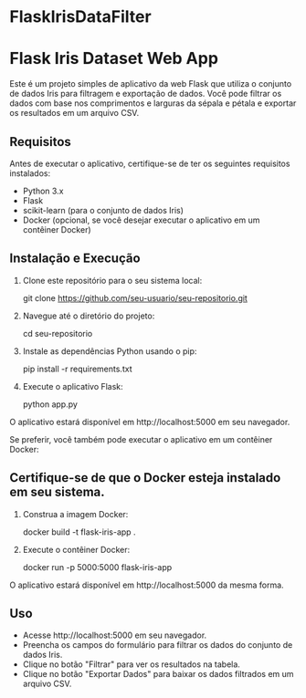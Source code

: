 # FlaskIrisDataFilter

# Flask Iris Dataset Web App

Este é um projeto simples de aplicativo da web Flask que utiliza o conjunto de dados Iris para filtragem e exportação de dados. Você pode filtrar os dados com base nos comprimentos e larguras da sépala e pétala e exportar os resultados em um arquivo CSV.

## Requisitos

Antes de executar o aplicativo, certifique-se de ter os seguintes requisitos instalados:

- Python 3.x
- Flask
- scikit-learn (para o conjunto de dados Iris)
- Docker (opcional, se você desejar executar o aplicativo em um contêiner Docker)

## Instalação e Execução

1. Clone este repositório para o seu sistema local:

    git clone https://github.com/seu-usuario/seu-repositorio.git

2. Navegue até o diretório do projeto:

    cd seu-repositorio

3. Instale as dependências Python usando o pip:

    pip install -r requirements.txt
4. Execute o aplicativo Flask:

    python app.py

O aplicativo estará disponível em http://localhost:5000 em seu navegador.

Se preferir, você também pode executar o aplicativo em um contêiner Docker:

## Certifique-se de que o Docker esteja instalado em seu sistema.

1. Construa a imagem Docker:

    docker build -t flask-iris-app .

2. Execute o contêiner Docker:

    docker run -p 5000:5000 flask-iris-app

O aplicativo estará disponível em http://localhost:5000 da mesma forma.

## Uso

- Acesse http://localhost:5000 em seu navegador.
- Preencha os campos do formulário para filtrar os dados do conjunto de dados Iris.
- Clique no botão "Filtrar" para ver os resultados na tabela.
- Clique no botão "Exportar Dados" para baixar os dados filtrados em um arquivo CSV.
